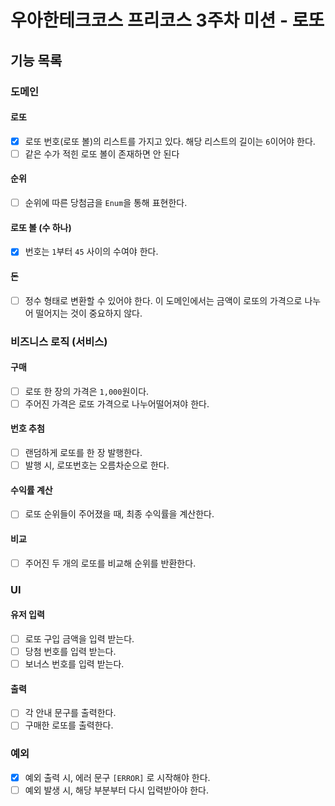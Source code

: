 # 우아한테크코스 프리코스 3주차 미션 - 로또

## 기능 목록
### 도메인

#### 로또
- [x] 로또 번호(로또 볼)의 리스트를 가지고 있다. 해당 리스트의 길이는 `6`이어야 한다.
- [ ] 같은 수가 적힌 로또 볼이 존재하면 안 된다

#### 순위
- [ ] 순위에 따른 당첨금을 `Enum`을 통해 표현한다.

#### 로또 볼 (수 하나)
- [x] 번호는 `1`부터 `45` 사이의 수여야 한다.

#### 돈
- [ ] 정수 형태로 변환할 수 있어야 한다. 이 도메인에서는 금액이 로또의 가격으로 나누어 떨어지는 것이 중요하지 않다.

### 비즈니스 로직 (서비스)

#### 구매
- [ ] 로또 한 장의 가격은 `1,000`원이다.
- [ ] 주어진 가격은 로또 가격으로 나누어떨어져야 한다.

#### 번호 추첨
- [ ] 랜덤하게 로또를 한 장 발행한다.
- [ ] 발행 시, 로또번호는 오름차순으로 한다.

#### 수익률 계산
- [ ] 로또 순위들이 주어졌을 때, 최종 수익률을 계산한다.

#### 비교
- [ ] 주어진 두 개의 로또를 비교해 순위를 반환한다.

### UI
####  유저 입력
- [ ] 로또 구입 금액을 입력 받는다.
- [ ] 당첨 번호를 입력 받는다.
- [ ] 보너스 번호를 입력 받는다.

#### 출력
- [ ] 각 안내 문구를 출력한다.
- [ ] 구매한 로또를 출력한다.

### 예외
- [x] 예외 출력 시, 에러 문구 `[ERROR]` 로 시작해야 한다.
- [ ] 예외 발생 시, 해당 부분부터 다시 입력받아야 한다.
